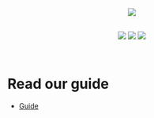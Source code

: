 <div style="text-align:center">
<a href="https://nodei.co/npm/cdhandler/"><img src="https://nodei.co/npm/cdhandler.png"></a>

<br>
<br>

<a href="https://www.npmjs.com/package/cdhandler"><img src="https://img.shields.io/npm/dt/cdhandler.svg"></a>
<a href="https://www.npmjs.com/package/cdhandler"><img src="https://img.shields.io/npm/dm/cdhandler.svg?style=color=blue"></a>
<a href="https://www.npmjs.com/package/cdhandler"><img src="https://img.shields.io/npm/v/cdhandler.svg?style=color=blue"></a>

</div>

<br>

# Read our guide

- [Guide](https://creativedevelopments.gitbook.io/cdhandler/)
